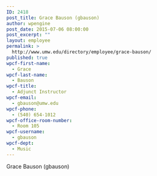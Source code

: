 ```yaml
---
ID: 2418
post_title: Grace Bauson (gbauson)
author: wpengine
post_date: 2015-07-06 08:00:00
post_excerpt: ""
layout: employee
permalink: >
  http://www.umw.edu/directory/employee/grace-bauson/
published: true
wpcf-first-name:
  - Grace
wpcf-last-name:
  - Bauson
wpcf-title:
  - Adjunct Instructor
wpcf-email:
  - gbauson@umw.edu
wpcf-phone:
  - (540) 654-1012
wpcf-office-room-number:
  - Room 105
wpcf-username:
  - gbauson
wpcf-dept:
  - Music
---
```

Grace Bauson (gbauson)